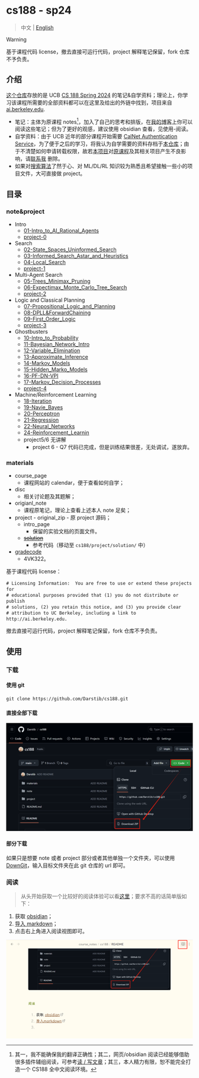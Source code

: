 # cs188 - sp24

> 中文 | [English](README_en.md)

> [!warning]
> 
> 基于课程代码 license，撤去直接可运行代码，project 解释笔记保留，fork 仓库不予负责。

## 介绍

[这个仓库](https://github.com/Darstib/cs188)存放的是 UCB [CS 188 Spring 2024](https://inst.eecs.berkeley.edu/~cs188/sp24/) 的笔记&自学资料；理论上，你学习该课程所需要的全部资料都可以在这里及给出的外链中找到，项目来自 [ai.berkeley.edu](http://ai.berkeley.edu).

- 笔记：主体为原课程 notes[^1]，加入了自己的思考和排版，在[我的博客](https://darstib.github.io/blog/note/CS188/)上你可以阅读这些笔记；但为了更好的观感，建议使用 obsidian 查看，见使用-阅读。
- 自学资料：由于 UCB 近年的部分课程开始需要 [CalNet Authentication Service](https://auth.berkeley.edu/cas/login?service=https%3a%2f%2finst.eecs.berkeley.edu%2f%7ecs188%2fsp23%2f)，为了便于之后的学习，将我认为自学需要的资料存档于[本仓库](https://github.com/Darstib/cs188)；由于不清楚如何申请转载权限，故若[本项目](https://github.com/Darstib/cs188)对[原课程](https://inst.eecs.berkeley.edu/~cs188/sp24/)及其相关项目产生不良影响，请[联系我](https://darstib.github.io/blog/connect_me/) 删除。
- 如果对[搜索算法](https://oi-wiki.org/search/)了然于心、对 ML/DL/RL 知识较为熟悉且希望接触一些小的项目文件，大可直接做 project。

[^1]: 其一，我不能确保我的翻译正确性；其二，网页/obsidian 阅读已经能够借助很多插件辅组阅读，可参考[读 / 写文章](https://darstib.github.io/blog/collection/Tools/#i4)；其三，本人精力有限，恕不能完全打造一个 CS188 全中文阅读环境。

## 目录

### note&project

- Intro
    - [01-Intro_to_AI_Rational_Agents](note/01-Intro_to_AI_Rational_Agents.md)
    - [project-0](project/project-0.md)
- Search
    - [02-State_Spaces_Uninformed_Search](note/02-State_Spaces_Uninformed_Search.md)
    - [03-Informed_Search_Astar_and_Heuristics](note/03-Informed_Search_Astar_and_Heuristics.md)
    - [04-Local_Search](note/04-Local_Search.md)
    - [project-1](project/project-1.md)
- Multi-Agent Search
    - [05-Trees_Minimax_Pruning](note/05-Trees_Minimax_Pruning.md)
    - [06-Expectimax_Monte_Carlo_Tree_Search](note/06-Expectimax_Monte_Carlo_Tree_Search.md)
    - [project-2](project/project-2.md)
- Logic and Classical Planning
    - [07-Propositional_Logic_and_Planning](note/07-Propositional_Logic_and_Planning.md)
    - [08-DPLL&ForwardChaining](note/08-DPLL&ForwardChaining.md)
    - [09-First_Order_Logic](note/09-First_Order_Logic.md)
    - [project-3](project/project-3.md)
- Ghostbusters
    - [10-Intro_to_Probability](note/10-Intro_to_Probability.md)
    - [11-Bayesian_Network_Intro](note/11-Bayesian_Network_Intro.md)
    - [12-Variable_Elimination](note/12-Variable_Elimination.md)
    - [13-Approximate_Inference](note/13-Approximate_Inference.md)
    - [14-Markov_Models](note/14-Markov_Models.md)
    - [15-Hidden_Marko_Models](note/15-Hidden_Marko_Models.md)
    - [16-PF-DN-VPI](note/16-PF-DN-VPI.md)
    - [17-Markov_Decision_Processes](note/17-Markov_Decision_Processes.md)
    - [project-4](project/project-4.md)
- Machine/Reinforcement Learning
    - [18-Iteration](note/18-Iteration.md)
	- [19-Navie_Bayes](note/19-Navie_Bayes.md)
	- [20-Perceptron](note/20-Perceptron.md)
	- [21-Regression](note/21-Regression.md)
	- [22-Neural_Networks](note/22-Neural_Networks.md)
	- [24-Reinforcement_Learnin](note/24-Reinforcement_Learnin.md)
	- project5/6 无讲解
		- project 6 - Q7 代码已完成，但是训练结果很差，无处调试，遂放弃。

### materials

- course_page
	- 课程网站的 calendar，便于查看如何自学；
- disc
	- 相关讨论题及其题解；
- origianl_note
	- 课程原笔记，理论上查看上述本人 note 足矣；
- project
      - original_zip
          - 原 project 源码；
    - intro_page
        - 保留的实验文档的页面文件。
    - ~~[solution](https://github.com/Darstib/cs188/tree/main/project/solution)~~
        - 参考代码（移动至 `cs188/project/solution/` 中）
- [gradecode](https://www.gradescope.com/)
    - 4VK322。

基于课程代码 license：

```
# Licensing Information:  You are free to use or extend these projects for
# educational purposes provided that (1) you do not distribute or publish
# solutions, (2) you retain this notice, and (3) you provide clear
# attribution to UC Berkeley, including a link to http://ai.berkeley.edu.
```

撤去直接可运行代码，project 解释笔记保留，fork 仓库不予负责。

## 使用

### 下载

#### 使用 git

```shell
git clone https://github.com/Darstib/cs188.git
```

#### 直接全部下载

![](attachments/README.png)

#### 部分下载

如果只是想要 note 或者 project 部分或者其他单独一个文件夹，可以使用 [DownGit](https://download-directory.github.io/)，输入目标文件夹在此 git 仓库的 url 即可。

### 阅读

> 从头开始获取一个比较好的阅读体验可以看[这里](https://darstib.github.io/blog/tutorial/begin/Obsidian_begin/#ii)；要求不高的话简单版如下：

1. 获取 [obsidian](https://obsidian.md)；
2. [导入 markdown](https://publish.obsidian.md/help-zh/import/markdown)；
3. 点击右上角进入阅读视图即可。

![](attachments/README-1.png)

